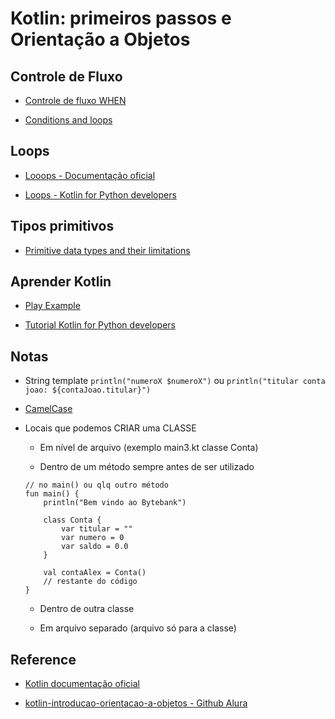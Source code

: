 # Kotlin: primeiros passos e Orientação a Objetos

## Controle de Fluxo

  - [Controle de fluxo WHEN](https://kotlinlang.org/docs/control-flow.html#when-expression)

  - [Conditions and loops](https://kotlinlang.org/docs/control-flow.html)

## Loops

  - [Looops - Documentação oficial](https://kotlinlang.org/docs/control-flow.html#for-loops)
    
  - [Loops - Kotlin for Python developers](https://khan.github.io/kotlin-for-python-developers/#loops)

## Tipos primitivos

  - [Primitive data types and their limitations](https://khan.github.io/kotlin-for-python-developers/#primitive-data-types-and-their-limitations)

## Aprender Kotlin

  - [Play Example](https://play.kotlinlang.org/byExample/overview)

  - [Tutorial Kotlin for Python developers](https://khan.github.io/kotlin-for-python-developers/)

## Notas

  - String template ```println("numeroX $numeroX")``` ou ```println("titular conta joao: ${contaJoao.titular}")```
    
  - [CamelCase](https://pt.wikipedia.org/wiki/CamelCase)

  - Locais que podemos CRIAR uma CLASSE
    
    - Em nível de arquivo (exemplo main3.kt classe Conta)
      
    - Dentro de um método sempre antes de ser utilizado 
    ```
    // no main() ou qlq outro método
    fun main() {
        println("Bem vindo ao Bytebank")
    
        class Conta {
            var titular = ""
            var numero = 0
            var saldo = 0.0
        }
    
        val contaAlex = Conta()
        // restante do código
    }
    ```
    - Dentro de outra classe
      
    - Em arquivo separado (arquivo só para a classe)


## Reference

  - [Kotlin documentação oficial](https://kotlinlang.org/docs/home.html)

  - [kotlin-introducao-orientacao-a-objetos - Github Alura](https://github.com/alura-cursos/kotlin-introducao-orientacao-a-objetos)